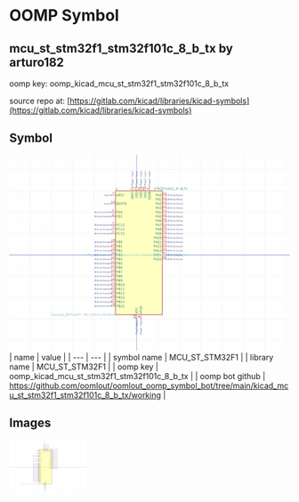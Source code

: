 # OOMP Symbol  
## mcu_st_stm32f1_stm32f101c_8_b_tx  by arturo182  
  
oomp key: oomp_kicad_mcu_st_stm32f1_stm32f101c_8_b_tx  
  
source repo at: [https://gitlab.com/kicad/libraries/kicad-symbols](https://gitlab.com/kicad/libraries/kicad-symbols)  
## Symbol  
  
[![working.png](working_600.png)](working.png)  
| name | value | 
| --- | --- | 
| symbol name | MCU_ST_STM32F1 | 
| library name | MCU_ST_STM32F1 | 
| oomp key | oomp_kicad_mcu_st_stm32f1_stm32f101c_8_b_tx | 
| oomp bot github | https://github.com/oomlout/oomlout_oomp_symbol_bot/tree/main/kicad_mcu_st_stm32f1_stm32f101c_8_b_tx/working | 
## Images  
  
[![working.png](working_140.png)](working.png)  
